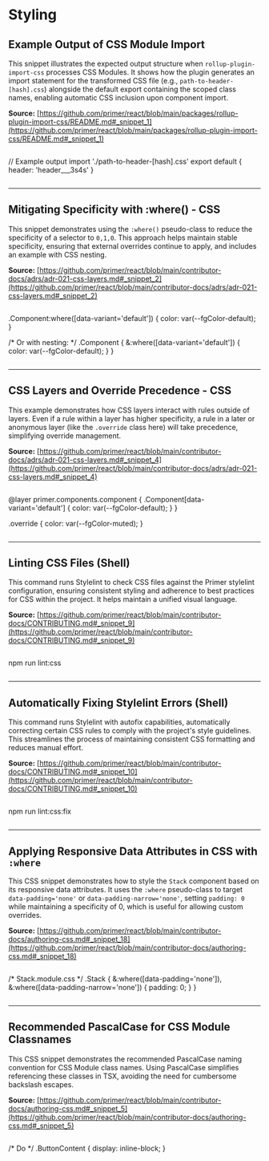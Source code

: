 # Styling

## Example Output of CSS Module Import

This snippet illustrates the expected output structure when `rollup-plugin-import-css` processes CSS Modules. It shows how the plugin generates an import statement for the transformed CSS file (e.g., `path-to-header-[hash].css`) alongside the default export containing the scoped class names, enabling automatic CSS inclusion upon component import.

**Source:** [https://github.com/primer/react/blob/main/packages/rollup-plugin-import-css/README.md#_snippet_1](https://github.com/primer/react/blob/main/packages/rollup-plugin-import-css/README.md#_snippet_1)

```TypeScript

```
// Example output
import './path-to-header-[hash].css'
export default {
header: 'header___3s4s'
}
```

```

---

## Mitigating Specificity with :where() - CSS

This snippet demonstrates using the `:where()` pseudo-class to reduce the specificity of a selector to `0,1,0`. This approach helps maintain stable specificity, ensuring that external overrides continue to apply, and includes an example with CSS nesting.

**Source:** [https://github.com/primer/react/blob/main/contributor-docs/adrs/adr-021-css-layers.md#_snippet_2](https://github.com/primer/react/blob/main/contributor-docs/adrs/adr-021-css-layers.md#_snippet_2)

```CSS

```
.Component:where([data-variant='default']) {
color: var(--fgColor-default);
}

/* Or with nesting: */
.Component {
&:where([data-variant='default']) {
color: var(--fgColor-default);
}
}
```

```

---

## CSS Layers and Override Precedence - CSS

This example demonstrates how CSS layers interact with rules outside of layers. Even if a rule within a layer has higher specificity, a rule in a later or anonymous layer (like the `.override` class here) will take precedence, simplifying override management.

**Source:** [https://github.com/primer/react/blob/main/contributor-docs/adrs/adr-021-css-layers.md#_snippet_4](https://github.com/primer/react/blob/main/contributor-docs/adrs/adr-021-css-layers.md#_snippet_4)

```CSS

```
@layer primer.components.component {
.Component[data-variant='default'] {
color: var(--fgColor-default);
}
}

.override {
color: var(--fgColor-muted);
}
```

```

---

## Linting CSS Files (Shell)

This command runs Stylelint to check CSS files against the Primer stylelint configuration, ensuring consistent styling and adherence to best practices for CSS within the project. It helps maintain a unified visual language.

**Source:** [https://github.com/primer/react/blob/main/contributor-docs/CONTRIBUTING.md#_snippet_9](https://github.com/primer/react/blob/main/contributor-docs/CONTRIBUTING.md#_snippet_9)

```sh

```
npm run lint:css
```

```

---

## Automatically Fixing Stylelint Errors (Shell)

This command runs Stylelint with autofix capabilities, automatically correcting certain CSS rules to comply with the project's style guidelines. This streamlines the process of maintaining consistent CSS formatting and reduces manual effort.

**Source:** [https://github.com/primer/react/blob/main/contributor-docs/CONTRIBUTING.md#_snippet_10](https://github.com/primer/react/blob/main/contributor-docs/CONTRIBUTING.md#_snippet_10)

```sh

```
npm run lint:css:fix
```

```

---

## Applying Responsive Data Attributes in CSS with `:where`

This CSS snippet demonstrates how to style the `Stack` component based on its responsive data attributes. It uses the `:where` pseudo-class to target `data-padding='none'` or `data-padding-narrow='none'`, setting `padding: 0` while maintaining a specificity of 0, which is useful for allowing custom overrides.

**Source:** [https://github.com/primer/react/blob/main/contributor-docs/authoring-css.md#_snippet_18](https://github.com/primer/react/blob/main/contributor-docs/authoring-css.md#_snippet_18)

```css

```
/* Stack.module.css */
.Stack {
&:where([data-padding='none']),
&:where([data-padding-narrow='none']) {
padding: 0;
}
}
```

```

---

## Recommended PascalCase for CSS Module Classnames

This CSS snippet demonstrates the recommended PascalCase naming convention for CSS Module class names. Using PascalCase simplifies referencing these classes in TSX, avoiding the need for cumbersome backslash escapes.

**Source:** [https://github.com/primer/react/blob/main/contributor-docs/authoring-css.md#_snippet_5](https://github.com/primer/react/blob/main/contributor-docs/authoring-css.md#_snippet_5)

```css

```
/* Do */
.ButtonContent {
display: inline-block;
}
```

```